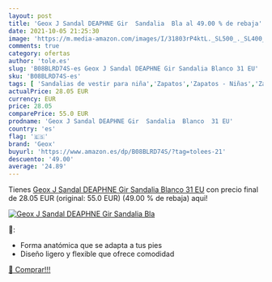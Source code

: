 ```yaml
---
layout: post
title: 'Geox J Sandal DEAPHNE Gir  Sandalia  Bla al 49.00 % de rebaja'
date: 2021-10-05 21:25:30
image: 'https://m.media-amazon.com/images/I/31803rP4ktL._SL500_._SL400_.jpg'
comments: true
category: ofertas
author: 'tole.es'
slug: 'B08BLRD74S-es Geox J Sandal DEAPHNE Gir Sandalia Blanco 31 EU'
sku: 'B08BLRD74S-es'
tags: [ 'Sandalias de vestir para niña','Zapatos','Zapatos - Niñas','Zapatos y complementos','geox','sandalia', ]
actualPrice: 28.05 EUR
currency: EUR
price: 28.05
comparePrice: 55.0 EUR
prodname: 'Geox J Sandal DEAPHNE Gir  Sandalia  Blanco  31 EU'
country: 'es'
flag: '🇪🇸'
brand: 'Geox'
buyurl: 'https://www.amazon.es/dp/B08BLRD74S/?tag=tolees-21'
descuento: '49.00'
average: '24.89'
---
```


Tienes [Geox J Sandal DEAPHNE Gir  Sandalia  Blanco  31 EU](https://www.amazon.es/dp/B08BLRD74S/?tag=tolees-21) con precio final de  28.05 EUR (original: 55.0 EUR) (49.00 %  de rebaja) aqui!

[![Geox J Sandal DEAPHNE Gir  Sandalia  Bla](https://m.media-amazon.com/images/I/31803rP4ktL._SL500_._SL400_.jpg)](https://www.amazon.es/dp/B08BLRD74S/?tag=tolees-21)

🔎:

- Forma anatómica que se adapta a tus pies
- Diseño ligero y flexible que ofrece comodidad

[🛒 Comprar!!!](https://www.amazon.es/dp/B08BLRD74S/?tag=tolees-21)
